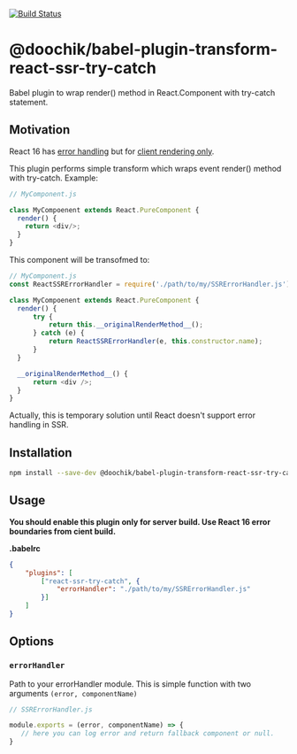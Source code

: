 [![Build Status](https://travis-ci.org/doochik/babel-plugin-transform-react-ssr-try-catch.svg?branch=master)](https://travis-ci.org/doochik/babel-plugin-transform-react-ssr-try-catch)

# @doochik/babel-plugin-transform-react-ssr-try-catch

Babel plugin to wrap render() method in React.Component with try-catch statement.

## Motivation

React 16 has [error handling](https://reactjs.org/blog/2017/09/26/react-v16.0.html#better-error-handling) but for [client rendering only](https://github.com/facebook/react/issues/10442). 

This plugin performs simple transform which wraps event render() method with try-catch.
Example:
```js
// MyComponent.js

class MyCompoenent extends React.PureComponent {
  render() {
    return <div/>;
  }
}
```

This component will be transofmed to:
```js
// MyComponent.js
const ReactSSRErrorHandler = require('./path/to/my/SSRErrorHandler.js');

class MyCompoenent extends React.PureComponent {
  render() {
      try {
          return this.__originalRenderMethod__();
      } catch (e) {
          return ReactSSRErrorHandler(e, this.constructor.name);
      }
  }

  __originalRenderMethod__() {
      return <div />;
  }
}
```

Actually, this is temporary solution until React doesn't support error handling in SSR.

## Installation

```sh
npm install --save-dev @doochik/babel-plugin-transform-react-ssr-try-catch
```

## Usage

**You should enable this plugin only for server build. Use React 16 error boundaries from cient build.**

**.babelrc**

```json
{
    "plugins": [
        ["react-ssr-try-catch", {
            "errorHandler": "./path/to/my/SSRErrorHandler.js"
        }]
    ]
}
```

## Options

### `errorHandler`

Path to your errorHandler module.
This is simple function with two arguments `(error, componentName)`

```js
// SSRErrorHandler.js

module.exports = (error, componentName) => {
   // here you can log error and return fallback component or null.
}
```
